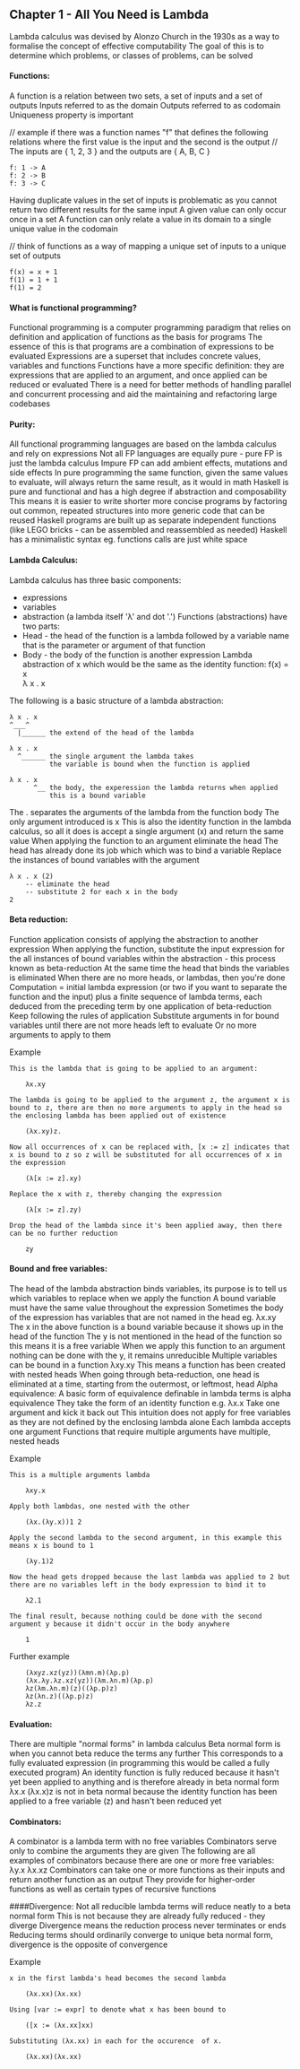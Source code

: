 ## Chapter 1 - All You Need is Lambda


Lambda calculus was devised by Alonzo Church in the 1930s as a way to formalise the concept of effective computability
The goal of this is to determine which problems, or classes of problems, can be solved

#### Functions:

A function is a relation between two sets, a set of inputs and a set of outputs
Inputs referred to as the domain
Outputs referred to as codomain
Uniqueness property is important

// example if there was a function names "f" that defines the following relations where the first value is the input and the second is the output
// The inputs are { 1, 2, 3 } and the outputs are { A, B, C }
 
    f: 1 -> A
    f: 2 -> B
    f: 3 -> C

Having duplicate values in the set of inputs is problematic as you cannot return two different results for the same input
A given value can only occur once in a set
A function can only relate a value in its domain to a single unique value in the codomain

// think of functions as a way of mapping a unique set of inputs to a unique set of outputs
  
    f(x) = x + 1
    f(1) = 1 + 1
    f(1) = 2

#### What is functional programming?

Functional programming is a computer programming paradigm that relies on definition and application of functions as the basis for programs
The essence of this is that programs are a combination of expressions to be evaluated
Expressions are a superset that includes concrete values, variables and functions
Functions have a more specific definition: they are expressions that are applied to an argument, and once applied can be reduced or evaluated
There is a need for better methods of handling parallel and concurrent processing and aid the maintaining and refactoring large codebases

#### Purity:

All functional programming languages are based on the lambda calculus and rely on expressions
Not all FP languages are equally pure - pure FP is just the lambda calculus
Impure FP can add ambient effects, mutations and side effects
In pure programming the same function, given the same values to evaluate, will always return the same result, as it would in math
Haskell is pure and functional and has a high degree if abstraction and composability
This means it is easier to write shorter more concise programs by factoring out common, repeated structures into more generic code that can be reused
Haskell programs are built up as separate independent functions (like LEGO bricks - can be assembled and reassembled as needed)
Haskell has a minimalistic syntax eg. functions calls are just white space

#### Lambda Calculus:

Lambda calculus has three basic components:
- expressions
- variables
- abstraction (a lambda itself 'λ' and dot '.')
Functions (abstractions) have two parts:
- Head - the head of the function is a lambda followed by a variable name that is the parameter or argument of that function
- Body - the body of the function is another expression
Lambda abstraction of x which would be the same as the identity function:
    f(x) = x  
    λ x . x

The following is a basic structure of a lambda abstraction:

    λ x . x
    ^___^
      |______ the extend of the head of the lambda

    λ x . x
      ^______ the single argument the lambda takes
              the variable is bound when the function is applied

    λ x . x
          ^__ the body, the experession the lambda returns when applied
              this is a bound variable

The . separates the arguments of the lambda from the function body
The only argument introduced is x
This is also the identity function in the lambda calculus, so all it does is accept a single argument (x) and return the same value
When applying the function to an argument eliminate the head
The head has already done its job which which was to bind a variable
Replace the instances of bound variables with the argument

    λ x . x (2)
        -- eliminate the head
        -- substitute 2 for each x in the body
    2
    
#### Beta reduction:

Function application consists of applying the abstraction to another expression
When applying the function, substitute the input expression for the all instances of bound variables within the abstraction - this process known as beta-reduction
At the same time the head that binds the variables is eliminated
When there are no more heads, or lambdas, then you're done
Computation = initial lambda expression (or two if you want to separate the function and the input) plus a finite sequence of lambda terms, each deduced from the preceding term by one application of beta-reduction
Keep following the rules of application
Substitute arguments in for bound variables until there are not more heads left to evaluate
Or no more arguments to apply to them

Example

    This is the lambda that is going to be applied to an argument:

        λx.xy

    The lambda is going to be applied to the argument z, the argument x is bound to z, there are then no more arguments to apply in the head so the enclosing lambda has been applied out of existence

        (λx.xy)z.

    Now all occurrences of x can be replaced with, [x := z] indicates that x is bound to z so z will be substituted for all occurrences of x in the expression

        (λ[x := z].xy)

    Replace the x with z, thereby changing the expression

        (λ[x := z].zy)

    Drop the head of the lambda since it's been applied away, then there can be no further reduction

        zy

#### Bound and free variables:

The head of the lambda abstraction binds variables, its purpose is to tell us which variables to replace when we apply the function
A bound variable must have the same value throughout the expression
Sometimes the body of the expression has variables that are not named in the head eg. λx.xy
The x in the above function is a bound variable because it shows up in the head of the function
The y is not mentioned in the head of the function so this means it is a free variable
When we apply this function to an argument nothing can be done with the y, it remains unreducible
Multiple variables can be bound in a function λxy.xy
This means a function has been created with nested heads
When going through beta-reduction, one head is eliminated at a time, starting from the outermost, or leftmost, head
Alpha equivalence:
A basic form of equivalence definable in lambda terms is alpha equivalence
They take the form of an identity function e.g. λx.x
Take one argument and kick it back out
This intuition does not apply for free variables as they are not defined by the enclosing lambda alone
Each lambda accepts one argument
Functions that require multiple arguments have multiple, nested heads

Example

    This is a multiple arguments lambda

        λxy.x

    Apply both lambdas, one nested with the other

        (λx.(λy.x))1 2
    
    Apply the second lambda to the second argument, in this example this means x is bound to 1

        (λy.1)2

    Now the head gets dropped because the last lambda was applied to 2 but there are no variables left in the body expression to bind it to

        λ2.1

    The final result, because nothing could be done with the second argument y because it didn't occur in the body anywhere
        
        1

Further example

        (λxyz.xz(yz))(λmn.m)(λp.p)
        (λx.λy.λz.xz(yz))(λm.λn.m)(λp.p)
        λz(λm.λn.m)(z)((λp.p)z)
        λz(λn.z)((λp.p)z)
        λz.z

#### Evaluation:

There are multiple "normal forms" in lambda calculus
Beta normal form is when you cannot beta reduce the terms any further
This corresponds to a fully evaluated expression (in programming this would be called a fully executed program)
An identity function is fully reduced because it hasn't yet been applied to anything and is therefore already in beta normal form λx.x
(λx.x)z is not in beta normal because the identity function has been applied to a free variable (z) and hasn't been reduced yet

#### Combinators:

A combinator is a lambda term with no free variables
Combinators serve only to combine the arguments they are given
The following are all examples of combinators because there are one or more free variables:
    λy.x
    λx.xz
Combinators can take one or more functions as their inputs and return another function as an output
They provide for higher-order functions as well as certain types of recursive functions

####Divergence:
Not all reducible lambda terms will reduce neatly to a beta normal form
This is not because they are already fully reduced - they diverge
Divergence means the reduction process never terminates or ends
Reducing terms should ordinarily converge to unique beta normal form, divergence is the opposite of convergence 

Example

    x in the first lambda's head becomes the second lambda
    
        (λx.xx)(λx.xx)
    
    Using [var := expr] to denote what x has been bound to
    
        ([x := (λx.xx]xx)
    
    Substituting (λx.xx) in each for the occurence  of x. 
    
        (λx.xx)(λx.xx) 
